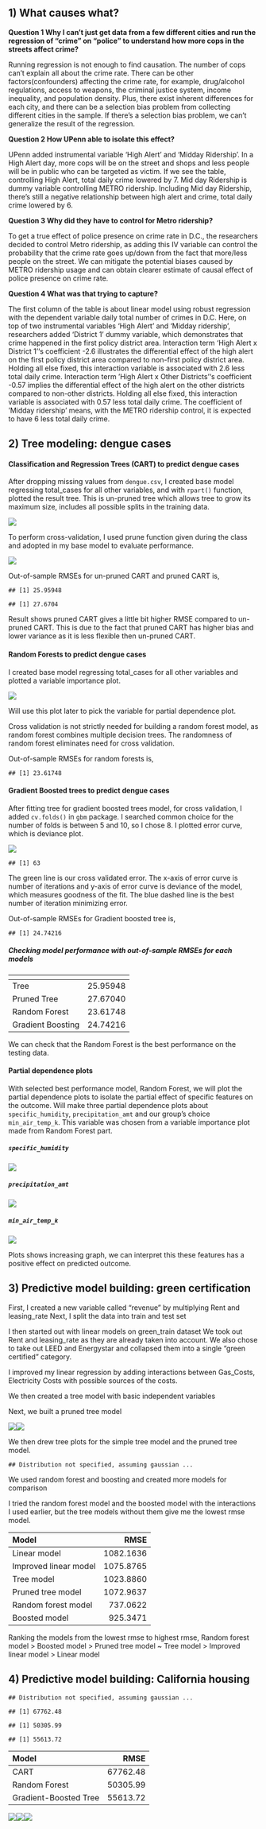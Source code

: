 ## 1) What causes what?

**Question 1 Why I can’t just get data from a few different cities and
run the regression of “crime” on “police” to understand how more cops in
the streets affect crime?**

Running regression is not enough to find causation. The number of cops
can’t explain all about the crime rate. There can be other
factors(confounders) affecting the crime rate, for example, drug/alcohol
regulations, access to weapons, the criminal justice system, income
inequality, and population density. Plus, there exist inherent
differences for each city, and there can be a selection bias problem
from collecting different cities in the sample. If there’s a selection
bias problem, we can’t generalize the result of the regression.

**Question 2 How UPenn able to isolate this effect?**

UPenn added instrumental variable ‘High Alert’ and ‘Midday Ridership’.
In a High Alert day, more cops will be on the street and shops and less
people will be in public who can be targeted as victim. If we see the
table, controlling High Alert, total daily crime lowered by 7. Mid day
Ridership is dummy variable controlling METRO ridership. Including Mid
day Ridership, there’s still a negative relationship between high alert
and crime, total daily crime lowered by 6.

**Question 3 Why did they have to control for Metro ridership?**

To get a true effect of police presence on crime rate in D.C., the
researchers decided to control Metro ridership, as adding this IV
variable can control the probability that the crime rate goes up/down
from the fact that more/less people on the street. We can mitigate the
potential biases caused by METRO ridership usage and can obtain clearer
estimate of causal effect of police presence on crime rate.

**Question 4 What was that trying to capture?**

The first column of the table is about linear model using robust
regression with the dependent variable daily total number of crimes in
D.C. Here, on top of two instrumental variables ‘High Alert’ and ‘Midday
ridership’, researchers added ‘District 1’ dummy variable, which
demonstrates that crime happened in the first policy district area.
Interaction term ‘High Alert x District 1’‘s coefficient -2.6
illustrates the differential effect of the high alert on the first
policy district area compared to non-first policy district area. Holding
all else fixed, this interaction variable is associated with 2.6 less
total daily crime. Interaction term ’High Alert x Other Districts’‘s
coefficient -0.57 implies the differential effect of the high alert on
the other districts compared to non-other districts. Holding all else
fixed, this interaction variable is associated with 0.57 less total
daily crime. The coefficient of ’Midday ridership’ means, with the METRO
ridership control, it is expected to have 6 less total daily crime.

## 2) Tree modeling: dengue cases

#### Classification and Regression Trees (CART) to predict dengue cases

After dropping missing values from `dengue.csv`, I created base model
regressing total\_cases for all other variables, and with `rpart()`
function, plotted the result tree. This is un-pruned tree which allows
tree to grow its maximum size, includes all possible splits in the
training data.

![](ECO-395M-exercise-3_files/figure-markdown_strict/problem%202.CART.1-1.png)

To perform cross-validation, I used prune function given during the
class and adopted in my base model to evaluate performance.

![](ECO-395M-exercise-3_files/figure-markdown_strict/problem%202.CART.2-1.png)

Out-of-sample RMSEs for un-pruned CART and pruned CART is,

    ## [1] 25.95948

    ## [1] 27.6704

Result shows pruned CART gives a little bit higher RMSE compared to
un-pruned CART. This is due to the fact that pruned CART has higher bias
and lower variance as it is less flexible then un-pruned CART.

#### Random Forests to predict dengue cases

I created base model regressing total\_cases for all other variables and
plotted a variable importance plot.

![](ECO-395M-exercise-3_files/figure-markdown_strict/problem%202.Random_forest.1-1.png)

Will use this plot later to pick the variable for partial dependence
plot.

Cross validation is not strictly needed for building a random forest
model, as random forest combines multiple decision trees. The randomness
of random forest eliminates need for cross validation.

Out-of-sample RMSEs for random forests is,

    ## [1] 23.61748

#### Gradient Boosted trees to predict dengue cases

After fitting tree for gradient boosted trees model, for cross
validation, I added `cv.folds()` in `gbm` package. I searched common
choice for the number of folds is between 5 and 10, so I chose 8. I
plotted error curve, which is deviance plot.

![](ECO-395M-exercise-3_files/figure-markdown_strict/problem%202.Gradient_boosted.1-1.png)

    ## [1] 63

The green line is our cross validated error. The x-axis of error curve
is number of iterations and y-axis of error curve is deviance of the
model, which measures goodness of the fit. The blue dashed line is the
best number of iteration minimizing error.

Out-of-sample RMSEs for Gradient boosted tree is,

    ## [1] 24.74216

##### Checking model performance with out-of-sample RMSEs for each models

<table class="table table-striped" style="width: auto !important; margin-left: auto; margin-right: auto;">
<thead>
<tr>
<th style="text-align:left;">
</th>
<th style="text-align:right;">
</th>
</tr>
</thead>
<tbody>
<tr>
<td style="text-align:left;">
Tree
</td>
<td style="text-align:right;">
25.95948
</td>
</tr>
<tr>
<td style="text-align:left;">
Pruned Tree
</td>
<td style="text-align:right;">
27.67040
</td>
</tr>
<tr>
<td style="text-align:left;">
Random Forest
</td>
<td style="text-align:right;">
23.61748
</td>
</tr>
<tr>
<td style="text-align:left;">
Gradient Boosting
</td>
<td style="text-align:right;">
24.74216
</td>
</tr>
</tbody>
</table>

We can check that the Random Forest is the best performance on the
testing data.

#### Partial dependence plots

With selected best performance model, Random Forest, we will plot the
partial dependence plots to isolate the partial effect of specific
features on the outcome. Will make three partial dependence plots about
`specific_humidity`, `precipitation_amt` and our group’s choice
`min_air_temp_k`. This variable was chosen from a variable importance
plot made from Random Forest part.

##### `specific_humidity`

![](ECO-395M-exercise-3_files/figure-markdown_strict/problem%202.partial_plots.1-1.png)

##### `precipitation_amt`

![](ECO-395M-exercise-3_files/figure-markdown_strict/problem%202.partial_plots.2-1.png)

##### `min_air_temp_k`

![](ECO-395M-exercise-3_files/figure-markdown_strict/problem%202.partial_plots.3-1.png)

Plots shows increasing graph, we can interpret this these features has a
positive effect on predicted outcome.

## 3) Predictive model building: green certification

First, I created a new variable called “revenue” by multiplying Rent and
leasing\_rate Next, I split the data into train and test set

I then started out with linear models on green\_train dataset We took
out Rent and leasing\_rate as they are already taken into account. We
also chose to take out LEED and Energystar and collapsed them into a
single “green certified” category.

I improved my linear regression by adding interactions between
Gas\_Costs, Electricity Costs with possible sources of the costs.

We then created a tree model with basic independent variables

Next, we built a pruned tree model

![](ECO-395M-exercise-3_files/figure-markdown_strict/problem%203.6-1.png)![](ECO-395M-exercise-3_files/figure-markdown_strict/problem%203.6-2.png)

We then drew tree plots for the simple tree model and the pruned tree
model.

    ## Distribution not specified, assuming gaussian ...

We used random forest and boosting and created more models for
comparison

I tried the random forest model and the boosted model with the
interactions I used earlier, but the tree models without them give me
the lowest rmse model.

<table>
<thead>
<tr>
<th style="text-align:left;">
Model
</th>
<th style="text-align:right;">
RMSE
</th>
</tr>
</thead>
<tbody>
<tr>
<td style="text-align:left;">
Linear model
</td>
<td style="text-align:right;">
1082.1636
</td>
</tr>
<tr>
<td style="text-align:left;">
Improved linear model
</td>
<td style="text-align:right;">
1075.8765
</td>
</tr>
<tr>
<td style="text-align:left;">
Tree model
</td>
<td style="text-align:right;">
1023.8860
</td>
</tr>
<tr>
<td style="text-align:left;">
Pruned tree model
</td>
<td style="text-align:right;">
1072.9637
</td>
</tr>
<tr>
<td style="text-align:left;">
Random forest model
</td>
<td style="text-align:right;">
737.0622
</td>
</tr>
<tr>
<td style="text-align:left;">
Boosted model
</td>
<td style="text-align:right;">
925.3471
</td>
</tr>
</tbody>
</table>

Ranking the models from the lowest rmse to highest rmse, Random forest
model &gt; Boosted model &gt; Pruned tree model ~ Tree model &gt;
Improved linear model &gt; Linear model

## 4) Predictive model building: California housing

    ## Distribution not specified, assuming gaussian ...

    ## [1] 67762.48

    ## [1] 50305.99

    ## [1] 55613.72

<table>
<thead>
<tr>
<th style="text-align:left;">
Model
</th>
<th style="text-align:right;">
RMSE
</th>
</tr>
</thead>
<tbody>
<tr>
<td style="text-align:left;">
CART
</td>
<td style="text-align:right;">
67762.48
</td>
</tr>
<tr>
<td style="text-align:left;">
Random Forest
</td>
<td style="text-align:right;">
50305.99
</td>
</tr>
<tr>
<td style="text-align:left;">
Gradient-Boosted Tree
</td>
<td style="text-align:right;">
55613.72
</td>
</tr>
</tbody>
</table>

![](ECO-395M-exercise-3_files/figure-markdown_strict/problem%204ggmap-1.png)![](ECO-395M-exercise-3_files/figure-markdown_strict/problem%204ggmap-2.png)![](ECO-395M-exercise-3_files/figure-markdown_strict/problem%204ggmap-3.png)
